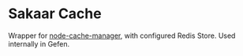 # Sakaar Cache
Wrapper for [node-cache-manager](https://github.com/BryanDonovan/node-cache-manager), with configured Redis Store.
Used internally in Gefen.
